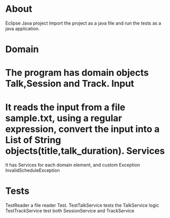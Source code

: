 About
======
Eclipse Java project
Import the project as a java file and run the tests as a java application.

Domain
======
The program has domain objects Talk,Session and Track.
Input
=====
It reads the input from a file sample.txt, using a regular expression, convert the input
into a List of String objects(title,talk_duration).
Services
=======
It has Services for each domain element, and custom Exception InvalidScheduleException 

Tests
=========
TestReader a file reader Test.
TestTalkService tests the TalkService logic
TestTrackService test both SessionService and TrackService
